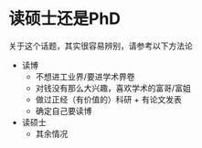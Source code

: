 # 读硕士还是PhD

关于这个话题，其实很容易辨别，请参考以下方法论
* 读博
  * 不想进工业界/要进学术界卷
  * 对钱没有那么大兴趣，喜欢学术的富哥/富姐
  * 做过正经（有价值的）科研 + 有论文发表
  * 确定自己要读博
* 读硕士
  * 其余情况